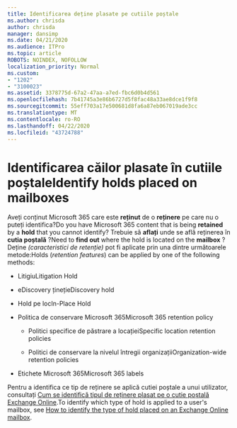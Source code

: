 ```yaml
---
title: Identificarea deține plasate pe cutiile poștale
ms.author: chrisda
author: chrisda
manager: dansimp
ms.date: 04/21/2020
ms.audience: ITPro
ms.topic: article
ROBOTS: NOINDEX, NOFOLLOW
localization_priority: Normal
ms.custom:
- "1202"
- "3100023"
ms.assetid: 3378775d-67a2-47aa-a7ed-fbc6d0b4d561
ms.openlocfilehash: 7b41745a3e86b6727d5f8fac48a33ae8dce1f9f8
ms.sourcegitcommit: 55eff703a17e500681d8fa6a87eb067019ade3cc
ms.translationtype: MT
ms.contentlocale: ro-RO
ms.lasthandoff: 04/22/2020
ms.locfileid: "43724788"
---
```

# <a name="identify-holds-placed-on-mailboxes"></a><span data-ttu-id="e6543-102">Identificarea căilor plasate în cutiile poștale</span><span class="sxs-lookup"><span data-stu-id="e6543-102">Identify holds placed on mailboxes</span></span>

<span data-ttu-id="e6543-103">Aveți conținut Microsoft 365 care este **reținut** de o **reținere** pe care nu o puteți identifica?</span><span class="sxs-lookup"><span data-stu-id="e6543-103">Do you have Microsoft 365 content that is being **retained** by a **hold** that you cannot identify?</span></span> <span data-ttu-id="e6543-104">Trebuie să **aflați** unde se află reținerea în **cutia poștală** ?</span><span class="sxs-lookup"><span data-stu-id="e6543-104">Need to **find out** where the hold is located on the **mailbox** ?</span></span> <span data-ttu-id="e6543-105">Deține *(caracteristici de retenție)* pot fi aplicate prin una dintre următoarele metode:</span><span class="sxs-lookup"><span data-stu-id="e6543-105">Holds (*retention features*) can be applied by one of the following methods:</span></span>
  
- <span data-ttu-id="e6543-106">Litigiu</span><span class="sxs-lookup"><span data-stu-id="e6543-106">Litigation Hold</span></span>

- <span data-ttu-id="e6543-107">eDiscovery țineți</span><span class="sxs-lookup"><span data-stu-id="e6543-107">eDiscovery hold</span></span>

- <span data-ttu-id="e6543-108">Hold pe loc</span><span class="sxs-lookup"><span data-stu-id="e6543-108">In-Place Hold</span></span>

- <span data-ttu-id="e6543-109">Politica de conservare Microsoft 365</span><span class="sxs-lookup"><span data-stu-id="e6543-109">Microsoft 365 retention policy</span></span> 

  - <span data-ttu-id="e6543-110">Politici specifice de păstrare a locației</span><span class="sxs-lookup"><span data-stu-id="e6543-110">Specific location retention policies</span></span>

  - <span data-ttu-id="e6543-111">Politici de conservare la nivelul întregii organizații</span><span class="sxs-lookup"><span data-stu-id="e6543-111">Organization-wide retention policies</span></span>

- <span data-ttu-id="e6543-112">Etichete Microsoft 365</span><span class="sxs-lookup"><span data-stu-id="e6543-112">Microsoft 365 labels</span></span>

<span data-ttu-id="e6543-113">Pentru a identifica ce tip de reținere se aplică cutiei poștale a unui utilizator, consultați [Cum se identifică tipul de reținere plasat pe o cutie poștală Exchange Online](https://docs.microsoft.com/office365/securitycompliance/identify-a-hold-on-an-exchange-online-mailbox).</span><span class="sxs-lookup"><span data-stu-id="e6543-113">To identify which type of hold is applied to a user's mailbox, see [How to identify the type of hold placed on an Exchange Online mailbox](https://docs.microsoft.com/office365/securitycompliance/identify-a-hold-on-an-exchange-online-mailbox).</span></span>
